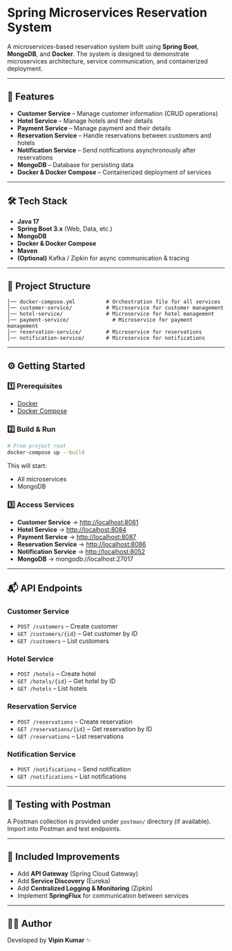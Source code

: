 # Spring Microservices Reservation System

A microservices-based reservation system built using **Spring Boot**, **MongoDB**, and **Docker**. The system is designed to demonstrate microservices architecture, service communication, and containerized deployment.

---

## 🚀 Features

* **Customer Service** – Manage customer information (CRUD operations)
* **Hotel Service** – Manage hotels and their details
* **Payment Service** – Manage payment and their details
* **Reservation Service** – Handle reservations between customers and hotels
* **Notification Service** – Send notifications asynchronously after reservations
* **MongoDB** – Database for persisting data
* **Docker & Docker Compose** – Containerized deployment of services

---

## 🛠️ Tech Stack

* **Java 17**
* **Spring Boot 3.x** (Web, Data, etc.)
* **MongoDB**
* **Docker & Docker Compose**
* **Maven**
* **(Optional)** Kafka / Zipkin for async communication & tracing

---

## 📂 Project Structure

```
│── docker-compose.yml          # Orchestration file for all services
│── customer-service/           # Microservice for customer management
│── hotel-service/              # Microservice for hotel management
│── payment-service/              # Microservice for payment management
│── reservation-service/        # Microservice for reservations
│── notification-service/       # Microservice for notifications
```

---

## ⚙️ Getting Started

### 1️⃣ Prerequisites

* [Docker](https://docs.docker.com/get-docker/)
* [Docker Compose](https://docs.docker.com/compose/)

### 2️⃣ Build & Run

```bash
# From project root
docker-compose up --build
```

This will start:

* All microservices
* MongoDB

### 3️⃣ Access Services

* **Customer Service** → [http://localhost:8081](http://localhost:8081)
* **Hotel Service** → [http://localhost:8084](http://localhost:8084)
* **Payment Service** → [http://localhost:8087](http://localhost:8087)
* **Reservation Service** → [http://localhost:8086](http://localhost:8086)
* **Notification Service** → [http://localhost:8052](http://localhost:8052)
* **MongoDB** → mongodb://localhost:27017

---

## 📬 API Endpoints

### Customer Service

* `POST /customers` – Create customer
* `GET /customers/{id}` – Get customer by ID
* `GET /customers` – List customers

### Hotel Service

* `POST /hotels` – Create hotel
* `GET /hotels/{id}` – Get hotel by ID
* `GET /hotels` – List hotels

### Reservation Service

* `POST /reservations` – Create reservation
* `GET /reservations/{id}` – Get reservation by ID
* `GET /reservations` – List reservations

### Notification Service

* `POST /notifications` – Send notification
* `GET /notifications` – List notifications

---

## 📖 Testing with Postman

A Postman collection is provided under `postman/` directory (if available). Import into Postman and test endpoints.

---

## 🔮 Included Improvements

* Add **API Gateway** (Spring Cloud Gateway)
* Add **Service Discovery** (Eureka)
* Add **Centralized Logging & Monitoring** (Zipkin)
* Implement **SpringFlux** for communication between services

---

## 👨‍💻 Author

Developed by **Vipin Kumar** ✨
